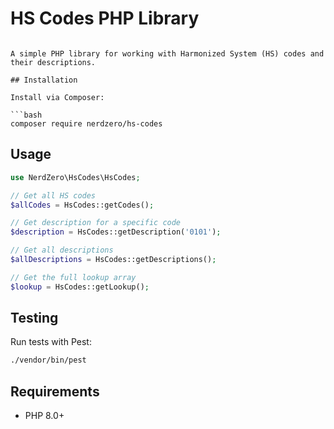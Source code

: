 # HS Codes PHP Library
```

A simple PHP library for working with Harmonized System (HS) codes and their descriptions.

## Installation

Install via Composer:

```bash
composer require nerdzero/hs-codes
```

## Usage

```php
use NerdZero\HsCodes\HsCodes;

// Get all HS codes
$allCodes = HsCodes::getCodes();

// Get description for a specific code
$description = HsCodes::getDescription('0101');

// Get all descriptions
$allDescriptions = HsCodes::getDescriptions();

// Get the full lookup array
$lookup = HsCodes::getLookup();
```

## Testing

Run tests with Pest:

```bash
./vendor/bin/pest
```

## Requirements

- PHP 8.0+